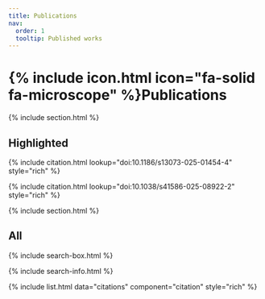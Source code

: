 ```yaml
---
title: Publications
nav:
  order: 1
  tooltip: Published works
---
```


# {% include icon.html icon="fa-solid fa-microscope" %}Publications

<!-- Lorem ipsum dolor sit amet, consectetur adipiscing elit, sed do eiusmod tempor incididunt ut labore et dolore magna aliqua.
Ut enim ad minim veniam, quis nostrud exercitation ullamco laboris nisi ut aliquip ex ea commodo consequat. -->

{% include section.html %}

## Highlighted

{% include citation.html lookup="doi:10.1186/s13073-025-01454-4" style="rich" %}

{% include citation.html lookup="doi:10.1038/s41586-025-08922-2" style="rich" %}

{% include section.html %}

## All

{% include search-box.html %}

{% include search-info.html %}

{% include list.html data="citations" component="citation" style="rich" %}
